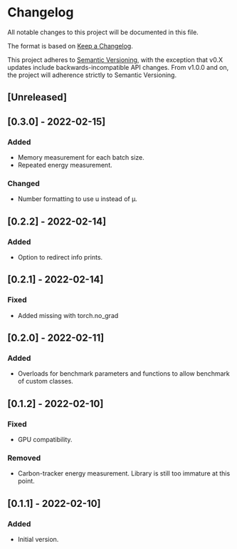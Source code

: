 # Changelog
All notable changes to this project will be documented in this file.

The format is based on [Keep a Changelog](https://keepachangelog.com/en/1.0.0/).

This project adheres to [Semantic Versioning](https://semver.org/spec/v2.0.0.html), with the exception that v0.X updates include backwards-incompatible API changes.
From v1.0.0 and on, the project will adherence strictly to Semantic Versioning.


## [Unreleased]


## [0.3.0] - 2022-02-15]
### Added
- Memory measurement for each batch size.
- Repeated energy measurement.

### Changed
- Number formatting to use u instead of µ.


## [0.2.2] - 2022-02-14]
### Added
- Option to redirect info prints.


## [0.2.1] - 2022-02-14]
### Fixed
- Added missing with torch.no_grad


## [0.2.0] - 2022-02-11]
### Added
- Overloads for benchmark parameters and functions to allow benchmark of custom classes.


## [0.1.2] - 2022-02-10]
### Fixed
- GPU compatibility.

### Removed
- Carbon-tracker energy measurement. Library is still too immature at this point.


## [0.1.1] - 2022-02-10]
### Added
- Initial version.
